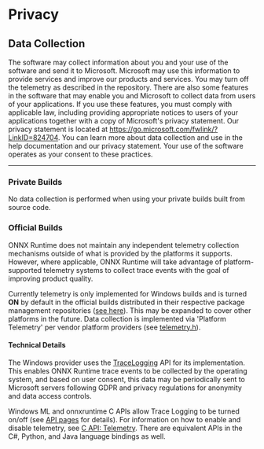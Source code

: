# Privacy

## Data Collection
The software may collect information about you and your use of the software and send it to Microsoft. Microsoft may use this information to provide services and improve our products and services. You may turn off the telemetry as described in the repository. There are also some features in the software that may enable you and Microsoft to collect data from users of your applications. If you use these features, you must comply with applicable law, including providing appropriate notices to users of your applications together with a copy of Microsoft's privacy statement. Our privacy statement is located at https://go.microsoft.com/fwlink/?LinkID=824704. You can learn more about data collection and use in the help documentation and our privacy statement. Your use of the software operates as your consent to these practices.

***

### Private Builds
No data collection is performed when using your private builds built from source code.

### Official Builds
ONNX Runtime does not maintain any independent telemetry collection mechanisms outside of what is provided by the platforms it supports. However, where applicable, ONNX Runtime will take advantage of platform-supported telemetry systems to collect trace events with the goal of improving product quality.

Currently telemetry is only implemented for Windows builds and is turned **ON** by default in the official builds distributed in their respective package management repositories ([see here](../README.md#binaries)). This may be expanded to cover other platforms in the future. Data collection is implemented via 'Platform Telemetry' per vendor platform providers (see [telemetry.h](../onnxruntime/core/platform/telemetry.h)).

#### Technical Details
The Windows provider uses the [TraceLogging](https://docs.microsoft.com/en-us/windows/win32/tracelogging/trace-logging-about) API for its implementation. This enables ONNX Runtime trace events to be collected by the operating system, and based on user consent, this data may be periodically sent to Microsoft servers following GDPR and privacy regulations for anonymity and data access controls. 

Windows ML and onnxruntime C APIs allow Trace Logging to be turned on/off (see [API pages](../README.md#api-documentation) for details).
For information on how to enable and disable telemetry, see [C API: Telemetry](https://onnxruntime.ai/docs/get-started/with-c.html#telemetry).
There are equivalent APIs in the C#, Python, and Java language bindings as well.

